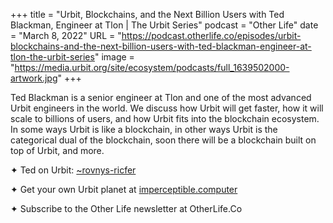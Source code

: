 +++
title = "Urbit, Blockchains, and the Next Billion Users with Ted Blackman, Engineer at Tlon | The Urbit Series"
podcast = "Other Life"
date = "March 8, 2022"
URL = "https://podcast.otherlife.co/episodes/urbit-blockchains-and-the-next-billion-users-with-ted-blackman-engineer-at-tlon-the-urbit-series"
image = "https://media.urbit.org/site/ecosystem/podcasts/full_1639502000-artwork.jpg"
+++

Ted Blackman is a senior engineer at Tlon and one of the most advanced Urbit engineers in the world. We discuss how Urbit will get faster, how it will scale to billions of users, and how Urbit fits into the blockchain ecosystem. In some ways Urbit is like a blockchain, in other ways Urbit is the categorical dual of the blockchain, soon there will be a blockchain built on top of Urbit, and more.


✦ Ted on Urbit: [~rovnys-ricfer](https://urbit.org/ids/~rovnys-ricfer)

✦ Get your own Urbit planet at [imperceptible.computer](https://imperceptible.computer)

✦ Subscribe to the Other Life newsletter at OtherLife.Co